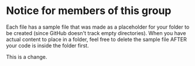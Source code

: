 # Notice for members of this group

Each file has a sample file that was made as a placeholder for your folder to be created (since GitHub doesn't track empty directories).
When you have actual content to place in a folder, feel free to delete the sample file AFTER your code is inside the folder first.

This is a change.